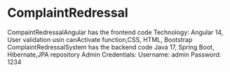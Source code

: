 # ComplaintRedressal
CompaintRedressalAngular has the frontend code
 Technology: Angular 14, User validation usin canActivate function,CSS, HTML, Bootstrap
ComplaintRedressalSystem has the backend code
 Java 17, Spring Boot, Hibernate,JPA repository
 Admin Credentials: Username: admin Password: 1234